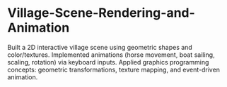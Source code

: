 # Village-Scene-Rendering-and-Animation
Built a 2D interactive village scene using geometric shapes and color/textures. Implemented animations (horse movement, boat sailing, scaling, rotation) via keyboard inputs. Applied graphics programming concepts: geometric transformations, texture mapping, and event-driven animation.
